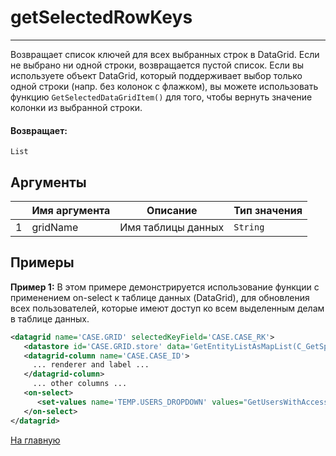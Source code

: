# getSelectedRowKeys

---

Возвращает список ключей для всех выбранных строк в DataGrid.
Если не выбрано ни одной строки, возвращается пустой список.
Если вы используете объект DataGrid, который поддерживает выбор только одной строки (напр. без колонок с флажком),
вы можете использовать функцию `GetSelectedDataGridItem()` для того, чтобы вернуть значение колонки из выбранной строки.

#### Возвращает:

`List`

## Аргументы

|  | Имя аргумента | Описание | Тип значения |
| --- | --- | --- | --- |
| 1 | gridName | Имя таблицы данных | `String` |

## Примеры

**Пример 1:** В этом примере демонстрируется использование функции с применением on-select к таблице данных (DataGrid),
для обновления всех пользователей, которые имеют доступ ко всем выделенным делам в таблице данных.
```xml
<datagrid name='CASE.GRID' selectedKeyField='CASE.CASE_RK'>
   <datastore id='CASE.GRID.store' data='GetEntityListAsMapList(C_GetSpecificCases())' />
   <datagrid-column name='CASE.CASE_ID'>
     ... renderer and label ...
   </datagrid-column>
     ... other columns ...
   <on-select>
      <set-values name='TEMP.USERS_DROPDOWN' values="GetUsersWithAccessTo('incident', GetSelectedRowKeys('CASE.GRID'))"/>
   </on-select>
</datagrid>
```



[На главную](./)